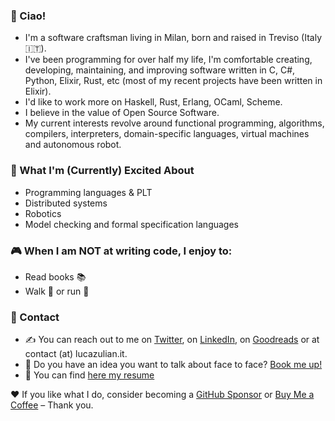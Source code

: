 ### 👋 Ciao!

* I'm a software craftsman living in Milan, born and raised in Treviso (Italy 🇮🇹).
* I've been programming for over half my life, I'm comfortable creating, developing, maintaining, and improving software written in C, C#, Python, Elixir, Rust, etc (most of my recent projects have been written in Elixir).
* I'd like to work more on Haskell, Rust, Erlang, OCaml, Scheme.
* I believe in the value of Open Source Software.
* My current interests revolve around functional programming, algorithms, compilers, interpreters, domain-specific languages, virtual machines and autonomous robot.

### 🙌 What I'm (Currently) Excited About

* Programming languages & PLT
* Distributed systems
* Robotics
* Model checking and formal specification languages

### :video_game: When I am NOT at writing code, I enjoy to:

* Read books :books:
* Walk :walking: or run :running:

### 🤝 Contact

* ✍️ You can reach out to me on [Twitter](https://twitter.com/luca_julian), on [LinkedIn](https://www.linkedin.com/in/zulianluca/), on [Goodreads](https://www.goodreads.com/user/show/75913668-luca) or at contact (at) lucazulian.it.  
* 📆 Do you have an idea you want to talk about face to face? [Book me up!](https://calendly.com/luca_julian/office-hours)
* :page_with_curl: You can find [here my resume](https://github.com/lucazulian/resume)

❤ If you like what I do, consider becoming a [GitHub Sponsor](https://github.com/sponsors/lucazulian) or [Buy Me a Coffee](https://www.buymeacoffee.com/lucazulian)  – Thank you.
